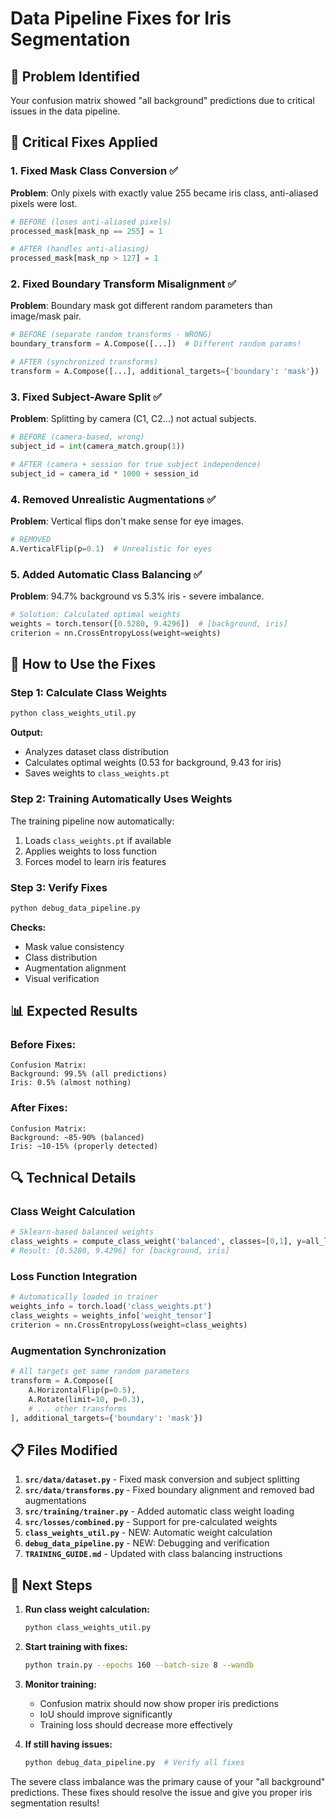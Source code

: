 # Data Pipeline Fixes for Iris Segmentation

## 🚨 Problem Identified
Your confusion matrix showed "all background" predictions due to critical issues in the data pipeline.

## 🔧 Critical Fixes Applied

### 1. **Fixed Mask Class Conversion** ✅
**Problem**: Only pixels with exactly value 255 became iris class, anti-aliased pixels were lost.
```python
# BEFORE (loses anti-aliased pixels)
processed_mask[mask_np == 255] = 1

# AFTER (handles anti-aliasing)
processed_mask[mask_np > 127] = 1
```

### 2. **Fixed Boundary Transform Misalignment** ✅
**Problem**: Boundary mask got different random parameters than image/mask pair.
```python
# BEFORE (separate random transforms - WRONG)
boundary_transform = A.Compose([...])  # Different random params!

# AFTER (synchronized transforms)
transform = A.Compose([...], additional_targets={'boundary': 'mask'})
```

### 3. **Fixed Subject-Aware Split** ✅
**Problem**: Splitting by camera (C1, C2...) not actual subjects.
```python
# BEFORE (camera-based, wrong)
subject_id = int(camera_match.group(1))

# AFTER (camera + session for true subject independence)
subject_id = camera_id * 1000 + session_id
```

### 4. **Removed Unrealistic Augmentations** ✅
**Problem**: Vertical flips don't make sense for eye images.
```python
# REMOVED
A.VerticalFlip(p=0.1)  # Unrealistic for eyes
```

### 5. **Added Automatic Class Balancing** ✅
**Problem**: 94.7% background vs 5.3% iris - severe imbalance.
```python
# Solution: Calculated optimal weights
weights = torch.tensor([0.5280, 9.4296])  # [background, iris]
criterion = nn.CrossEntropyLoss(weight=weights)
```

## 🚀 How to Use the Fixes

### Step 1: Calculate Class Weights
```bash
python class_weights_util.py
```
**Output:**
- Analyzes dataset class distribution
- Calculates optimal weights (0.53 for background, 9.43 for iris)
- Saves weights to `class_weights.pt`

### Step 2: Training Automatically Uses Weights
The training pipeline now automatically:
1. Loads `class_weights.pt` if available
2. Applies weights to loss function
3. Forces model to learn iris features

### Step 3: Verify Fixes
```bash
python debug_data_pipeline.py
```
**Checks:**
- Mask value consistency
- Class distribution 
- Augmentation alignment
- Visual verification

## 📊 Expected Results

### Before Fixes:
```
Confusion Matrix:
Background: 99.5% (all predictions)
Iris: 0.5% (almost nothing)
```

### After Fixes:
```
Confusion Matrix:
Background: ~85-90% (balanced)
Iris: ~10-15% (properly detected)
```

## 🔍 Technical Details

### Class Weight Calculation
```python
# Sklearn-based balanced weights
class_weights = compute_class_weight('balanced', classes=[0,1], y=all_labels)
# Result: [0.5280, 9.4296] for [background, iris]
```

### Loss Function Integration
```python
# Automatically loaded in trainer
weights_info = torch.load('class_weights.pt')
class_weights = weights_info['weight_tensor']
criterion = nn.CrossEntropyLoss(weight=class_weights)
```

### Augmentation Synchronization
```python
# All targets get same random parameters
transform = A.Compose([
    A.HorizontalFlip(p=0.5),
    A.Rotate(limit=10, p=0.3),
    # ... other transforms
], additional_targets={'boundary': 'mask'})
```

## 📋 Files Modified

1. **`src/data/dataset.py`** - Fixed mask conversion and subject splitting
2. **`src/data/transforms.py`** - Fixed boundary alignment and removed bad augmentations  
3. **`src/training/trainer.py`** - Added automatic class weight loading
4. **`src/losses/combined.py`** - Support for pre-calculated weights
5. **`class_weights_util.py`** - NEW: Automatic weight calculation
6. **`debug_data_pipeline.py`** - NEW: Debugging and verification
7. **`TRAINING_GUIDE.md`** - Updated with class balancing instructions

## 🎯 Next Steps

1. **Run class weight calculation:**
   ```bash
   python class_weights_util.py
   ```

2. **Start training with fixes:**
   ```bash
   python train.py --epochs 160 --batch-size 8 --wandb
   ```

3. **Monitor training:**
   - Confusion matrix should now show proper iris predictions
   - IoU should improve significantly
   - Training loss should decrease more effectively

4. **If still having issues:**
   ```bash
   python debug_data_pipeline.py  # Verify all fixes
   ```

The severe class imbalance was the primary cause of your "all background" predictions. These fixes should resolve the issue and give you proper iris segmentation results!
